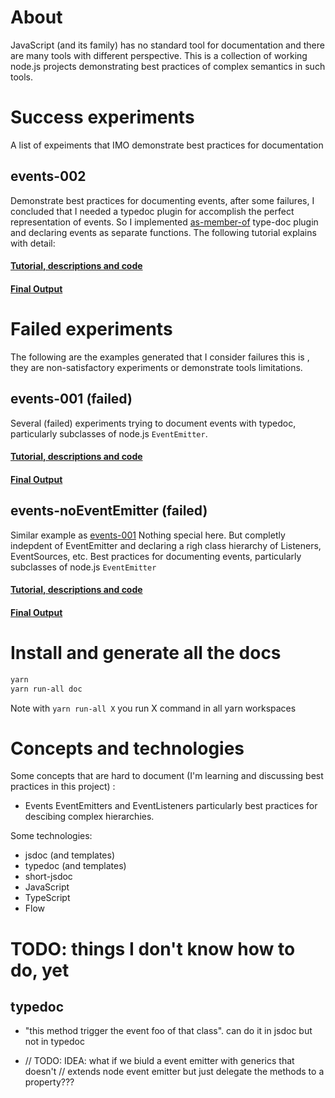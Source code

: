 # About

JavaScript (and its family) has no standard tool for documentation and there are many tools with different perspective. This is a collection of working node.js projects demonstrating best practices of complex semantics in such tools. 


# Success experiments

 A list of expeiments that IMO demonstrate best practices for documentation

## events-002

Demonstrate best practices for documenting events, after some failures, I concluded that I needed a typedoc plugin for accomplish the perfect representation of events. So I implemented [as-member-of](https://github.com/cancerberoSgx/typedoc-plugins-of-mine/tree/master/plugins/typedoc-plugin-as-member-of) type-doc plugin and declaring events as separate functions. The following tutorial explains with detail:  

#### [Tutorial, descriptions and code](https://cancerberosgx.github.io/javascript-documentation-examples/examples/events-002/docs/interfaces/vehicle.html)


#### [Final Output](https://cancerberosgx.github.io/javascript-documentation-examples/examples/events-002/docs/interfaces/vehicle.html)




# Failed experiments

The following are the examples generated that I consider failures this is , they are non-satisfactory experiments or demonstrate tools limitations. 

## events-001 (failed)

Several (failed) experiments trying to document events with typedoc, particularly subclasses of node.js `EventEmitter`.

#### [Tutorial, descriptions and code](https://cancerberosgx.github.io/javascript-documentation-examples/examples/events-001/docs/docco/src/index.html)

#### [Final Output](https://cancerberosgx.github.io/javascript-documentation-examples/examples/events-001/docs/interfaces/idownloadeventemitter.html#on)


## events-noEventEmitter (failed)

Similar example as [events-001](https://cancerberosgx.github.io/javascript-documentation-examples/examples/events-001/docs/docco/src/index.html) Nothing special here. But completly indepdent of EventEmitter and declaring a righ class hierarchy of Listeners, EventSources, etc. 
Best practices for documenting events, particularly subclasses of node.js `EventEmitter`

#### [Tutorial, descriptions and code](https://cancerberosgx.github.io/javascript-documentation-examples/examples/events-noEventEmitter/docs/docco/src/index.html)

#### [Final Output](https://cancerberosgx.github.io/javascript-documentation-examples/examples/events-noEventEmitter/docs/interfaces/igenericdeviceeventsource.html#adddevicelistener)





# Install and generate all the docs

```sh
yarn 
yarn run-all doc
```

Note with `yarn run-all X` you run X command in all yarn workspaces



# Concepts and technologies

Some concepts that are hard to document (I'm learning and discussing best practices in this project) : 

 * Events EventEmitters and EventListeners particularly best practices for descibing complex hierarchies.
 
Some technologies: 

 * jsdoc (and templates)
 * typedoc (and templates)
 * short-jsdoc
 * JavaScript
 * TypeScript
 * Flow


# TODO: things I don't know how to do, yet

## typedoc

 * "this method trigger the event foo of that class". can do it in jsdoc but not in typedoc

*
    // TODO: IDEA: what if we biuld a event emitter with generics that doesn't 
    // extends node event emitter but just delegate the methods to a property???